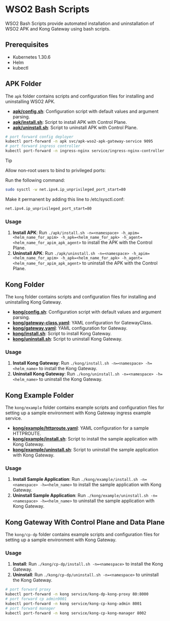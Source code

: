 # WSO2 Bash Scripts
WSO2 Bash Scripts provide automated installation and uninstallation of WSO2 APK and Kong Gateway using bash scripts.

## Prerequisites
- Kubernetes 1.30.6
- Helm
- kubectl

## APK Folder
The `apk` folder contains scripts and configuration files for installing and uninstalling WSO2 APK.

- **[apk/config.sh](apk/config.sh)**: Configuration script with default values and argument parsing.
- **[apk/install.sh](apk/install.sh)**: Script to install APK with Control Plane.
- **[apk/uninstall.sh](apk/uninstall.sh)**: Script to uninstall APK with Control Plane.

```bash
# port forward config deployer
kubectl port-forward -n apk svc/apk-wso2-apk-gateway-service 9095
# port forward ingress controller
kubectl port-forward -n ingress-nginx service/ingress-nginx-controller 443
```

> [!TIP]
> Allow non-root users to bind to privileged ports:
>
> Run the following command:
> ```bash
> sudo sysctl -w net.ipv4.ip_unprivileged_port_start=80
> ```
>
> Make it permanent by adding this line to /etc/sysctl.conf:
> ```bash
> net.ipv4.ip_unprivileged_port_start=80
> ```

### Usage
1. **Install APK**: Run `./apk/install.sh -n=<namespace> -h_apim=<helm_name_for_apim> -h_apk=<helm_name_for_apk> -h_agent=<helm_name_for_apim_apk_agent>` to install the APK with the Control Plane.
2. **Uninstall APK**: Run `./apk/uninstall.sh -n=<namespace> -h_apim=<helm_name_for_apim> -h_apk=<helm_name_for_apk> -h_agent=<helm_name_for_apim_apk_agent>` to uninstall the APK with the Control Plane.

## Kong Folder
The `kong` folder contains scripts and configuration files for installing and uninstalling Kong Gateway.

- **[kong/config.sh](kong/config.sh)**: Configuration script with default values and argument parsing.
- **[kong/gateway-class.yaml](kong/gateway-class.yaml)**: YAML configuration for GatewayClass.
- **[kong/gateway.yaml](kong/gateway.yaml)**: YAML configuration for Gateway.
- **[kong/install.sh](kong/install.sh)**: Script to install Kong Gateway.
- **[kong/uninstall.sh](kong/uninstall.sh)**: Script to uninstall Kong Gateway.

### Usage
1. **Install Kong Gateway**: Run `./kong/install.sh -n=<namespace> -h=<helm_name>` to install the Kong Gateway.
2. **Uninstall Kong Gateway**: Run `./kong/uninstall.sh -n=<namespace> -h=<helm_name>` to uninstall the Kong Gateway.

## Kong Example Folder
The `kong/example` folder contains example scripts and configuration files for setting up a sample environment with Kong Gateway ingress example service.

- **[kong/example/httproute.yaml](kong/example/sample-app.yaml)**: YAML configuration for a sample HTTPROUTE.
- **[kong/example/install.sh](kong/example/install.sh)**: Script to install the sample application with Kong Gateway.
- **[kong/example/uninstall.sh](kong/example/uninstall.sh)**: Script to uninstall the sample application with Kong Gateway.

### Usage
1. **Install Sample Application**: Run `./kong/example/install.sh -n=<namespace> -h=<helm_name>` to install the sample application with Kong Gateway.
2. **Uninstall Sample Application**: Run `./kong/example/uninstall.sh -n=<namespace> -h=<helm_name>` to uninstall the sample application with Kong Gateway.

## Kong Gateway With Control Plane and Data Plane
The `kong/cp-dp` folder contains example scripts and configuration files for setting up a sample environment with Kong Gateway.

### Usage
1. **Install**: Run `./kong/cp-dp/install.sh -n=<namespace>` to install the Kong Gateway.
2. **Uninstall**: Run `./kong/cp-dp/uninstall.sh -n=<namespace>` to uninstall the Kong Gateway.

```bash
# port forward proxy
kubectl port-forward -n kong service/kong-dp-kong-proxy 80:8000
# port forward cp admin9001
kubectl port-forward -n kong service/kong-cp-kong-admin 8001
# port forward manager
kubectl port-forward -n kong service/kong-cp-kong-manager 8002
```